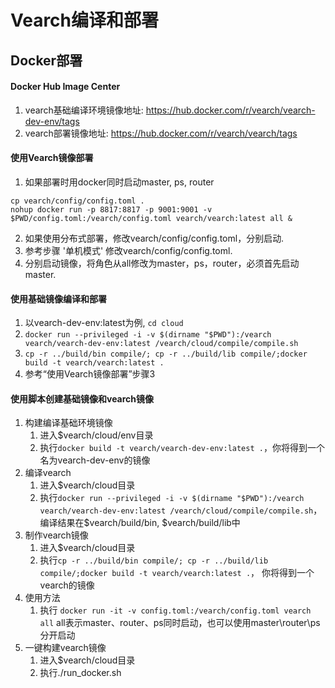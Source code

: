 # Vearch编译和部署

## Docker部署

#### Docker Hub Image Center 
 1. vearch基础编译环境镜像地址: https://hub.docker.com/r/vearch/vearch-dev-env/tags
 2. vearch部署镜像地址: https://hub.docker.com/r/vearch/vearch/tags

#### 使用Vearch镜像部署
 1. 如果部署时用docker同时启动master, ps, router
   ```
   cp vearch/config/config.toml .
   nohup docker run -p 8817:8817 -p 9001:9001 -v $PWD/config.toml:/vearch/config.toml vearch/vearch:latest all &
   ```
 
 2. 如果使用分布式部署，修改vearch/config/config.toml，分别启动.
 3. 参考步骤 '单机模式' 修改vearch/config/config.toml.
 4. 分别启动镜像，将角色从all修改为master，ps，router，必须首先启动master.

#### 使用基础镜像编译和部署
 1. 以vearch-dev-env:latest为例, `cd cloud`
 2. `docker run --privileged -i -v $(dirname "$PWD"):/vearch vearch/vearch-dev-env:latest /vearch/cloud/compile/compile.sh`
 3. `cp -r ../build/bin compile/; cp -r ../build/lib compile/;docker build -t vearch/vearch:latest .`
 4. 参考“使用Vearch镜像部署”步骤3

#### 使用脚本创建基础镜像和vearch镜像
 1. 构建编译基础环境镜像
    1. 进入$vearch/cloud/env目录
    2. 执行`docker build -t vearch/vearch-dev-env:latest .`，你将得到一个名为vearch-dev-env的镜像
 2. 编译vearch
    1. 进入$vearch/cloud目录
    2. 执行`docker run --privileged -i -v $(dirname "$PWD"):/vearch vearch/vearch-dev-env:latest /vearch/cloud/compile/compile.sh`，编译结果在$vearch/build/bin, $vearch/build/lib中
 3. 制作vearch镜像
    1. 进入$vearch/cloud目录
    2. 执行`cp -r ../build/bin compile/; cp -r ../build/lib compile/;docker build -t vearch/vearch:latest .`， 你将得到一个vearch的镜像
 4. 使用方法 
    1. 执行 `docker run -it -v config.toml:/vearch/config.toml vearch all`  all表示master、router、ps同时启动，也可以使用master\router\ps分开启动
 5. 一键构建vearch镜像
    1. 进入$vearch/cloud目录
    2. 执行./run_docker.sh
